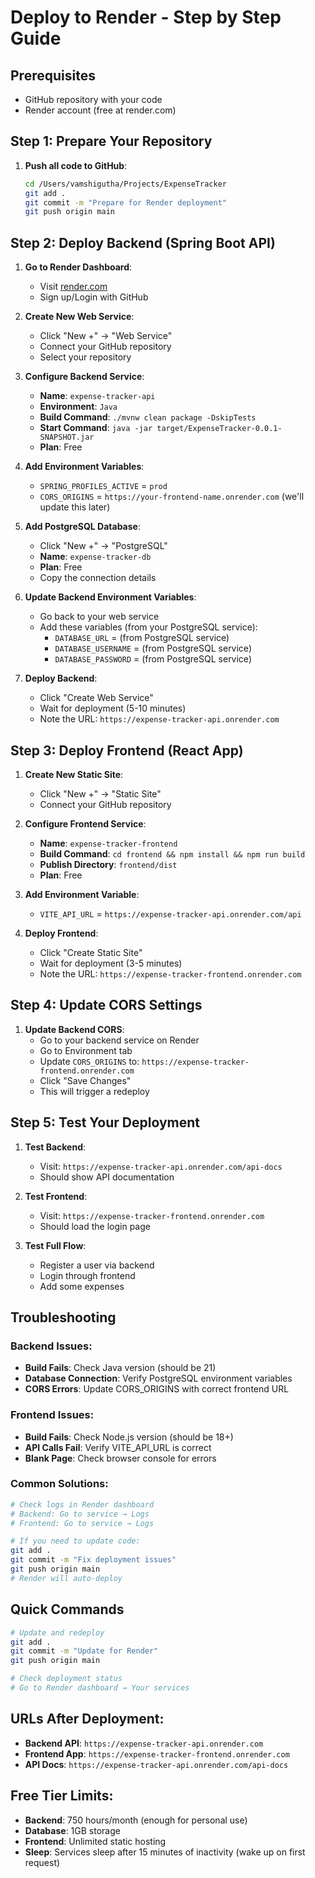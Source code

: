 # Deploy to Render - Step by Step Guide

## Prerequisites
- GitHub repository with your code
- Render account (free at render.com)

## Step 1: Prepare Your Repository

1. **Push all code to GitHub**:
   ```bash
   cd /Users/vamshigutha/Projects/ExpenseTracker
   git add .
   git commit -m "Prepare for Render deployment"
   git push origin main
   ```

## Step 2: Deploy Backend (Spring Boot API)

1. **Go to Render Dashboard**:
   - Visit [render.com](https://render.com)
   - Sign up/Login with GitHub

2. **Create New Web Service**:
   - Click "New +" → "Web Service"
   - Connect your GitHub repository
   - Select your repository

3. **Configure Backend Service**:
   - **Name**: `expense-tracker-api`
   - **Environment**: `Java`
   - **Build Command**: `./mvnw clean package -DskipTests`
   - **Start Command**: `java -jar target/ExpenseTracker-0.0.1-SNAPSHOT.jar`
   - **Plan**: Free

4. **Add Environment Variables**:
   - `SPRING_PROFILES_ACTIVE` = `prod`
   - `CORS_ORIGINS` = `https://your-frontend-name.onrender.com` (we'll update this later)

5. **Add PostgreSQL Database**:
   - Click "New +" → "PostgreSQL"
   - **Name**: `expense-tracker-db`
   - **Plan**: Free
   - Copy the connection details

6. **Update Backend Environment Variables**:
   - Go back to your web service
   - Add these variables (from your PostgreSQL service):
     - `DATABASE_URL` = (from PostgreSQL service)
     - `DATABASE_USERNAME` = (from PostgreSQL service)
     - `DATABASE_PASSWORD` = (from PostgreSQL service)

7. **Deploy Backend**:
   - Click "Create Web Service"
   - Wait for deployment (5-10 minutes)
   - Note the URL: `https://expense-tracker-api.onrender.com`

## Step 3: Deploy Frontend (React App)

1. **Create New Static Site**:
   - Click "New +" → "Static Site"
   - Connect your GitHub repository

2. **Configure Frontend Service**:
   - **Name**: `expense-tracker-frontend`
   - **Build Command**: `cd frontend && npm install && npm run build`
   - **Publish Directory**: `frontend/dist`
   - **Plan**: Free

3. **Add Environment Variable**:
   - `VITE_API_URL` = `https://expense-tracker-api.onrender.com/api`

4. **Deploy Frontend**:
   - Click "Create Static Site"
   - Wait for deployment (3-5 minutes)
   - Note the URL: `https://expense-tracker-frontend.onrender.com`

## Step 4: Update CORS Settings

1. **Update Backend CORS**:
   - Go to your backend service on Render
   - Go to Environment tab
   - Update `CORS_ORIGINS` to: `https://expense-tracker-frontend.onrender.com`
   - Click "Save Changes"
   - This will trigger a redeploy

## Step 5: Test Your Deployment

1. **Test Backend**:
   - Visit: `https://expense-tracker-api.onrender.com/api-docs`
   - Should show API documentation

2. **Test Frontend**:
   - Visit: `https://expense-tracker-frontend.onrender.com`
   - Should load the login page

3. **Test Full Flow**:
   - Register a user via backend
   - Login through frontend
   - Add some expenses

## Troubleshooting

### Backend Issues:
- **Build Fails**: Check Java version (should be 21)
- **Database Connection**: Verify PostgreSQL environment variables
- **CORS Errors**: Update CORS_ORIGINS with correct frontend URL

### Frontend Issues:
- **Build Fails**: Check Node.js version (should be 18+)
- **API Calls Fail**: Verify VITE_API_URL is correct
- **Blank Page**: Check browser console for errors

### Common Solutions:
```bash
# Check logs in Render dashboard
# Backend: Go to service → Logs
# Frontend: Go to service → Logs

# If you need to update code:
git add .
git commit -m "Fix deployment issues"
git push origin main
# Render will auto-deploy
```

## Quick Commands

```bash
# Update and redeploy
git add .
git commit -m "Update for Render"
git push origin main

# Check deployment status
# Go to Render dashboard → Your services
```

## URLs After Deployment:
- **Backend API**: `https://expense-tracker-api.onrender.com`
- **Frontend App**: `https://expense-tracker-frontend.onrender.com`
- **API Docs**: `https://expense-tracker-api.onrender.com/api-docs`

## Free Tier Limits:
- **Backend**: 750 hours/month (enough for personal use)
- **Database**: 1GB storage
- **Frontend**: Unlimited static hosting
- **Sleep**: Services sleep after 15 minutes of inactivity (wake up on first request)
